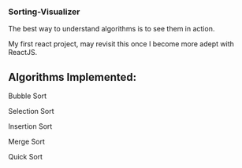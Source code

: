 ### Sorting-Visualizer
The best way to understand algorithms is to see them in action.

My first react project, may revisit this once I become more adept with ReactJS.
## Algorithms Implemented:
Bubble Sort

Selection Sort

Insertion Sort

Merge Sort

Quick Sort
